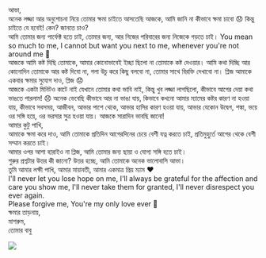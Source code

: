 <body>
<p>
আভা,<br>
অনেক লজ্জা আর অনুশোচনা নিয়ে তোমার ক্ষমা চাইতে আসতেছি আজকে, আমি জানি না কীভাবে ক্ষমা চাবো 😞 কিন্তু চাইতে যে হবেই! কেন? জানতে চাও?<br>
আমি তোমার জন্য পার্ফেক্ট হতে চাই, তোমার জন্য, আর নিজের পরিবারের জন্য নিজেকে গড়তে চাই। You mean so much to me, I cannot but want you next to me, whenever you're not around me 🥺<br>
আজকে আমি কষ্ট দিছি তোমাকে, আমার কোনোভাবেই ইচ্ছা ছিলো না তোমাকে কষ্ট দেওয়ার। আমি কথা দিচ্ছি আর কোনোদিন তোমাকে আর কষ্ট দিবো না, গলা উচু করে কিছু বলবো না, তোমার সাথে বিরক্তি দেখাবো না। প্লিজ আমাকে একবার ক্ষমার সুযোগ দাও, প্লিজ 😞 <br>
আজকে একটা মিনিটও কাটে নাই যেখানে তোমার কথা ভাবি নাই, কিন্তু খুব লজ্জা লাগছিলো, কীভাবে আগের দেয়া কথা ভাঙতে পারলাম! 😞 অনেক ভেবেছি কীভাবে আর না ভাঙা যায়, কিভাবে কখনো আমার ম্যামের কষ্টর কারণ না হওয়া যায়, কীভাবে সবসময়, আজীবন, আভার পাশে থেকে, আভার হাসির কারণ হওয়া যায়, আভার যেকোন উদ্বেগ, শঙ্কা, ভয়ে ওর সঙ্গি হয়ে, ওর ভরসার সুত্র হওয়া যায়। আজকে সারাদিন ভাবছি জানো!<br>
আমার কুটু পাখি,<br>
আমাকে ক্ষমা করে দাও, আমি তোমাকে প্রতিদিন আগেরদিনের চেয়ে বেশী যত্ন করতে চাই, প্রতিমুহুর্তে আগের থেকে বেশী সম্মান করতে চাই।<br>
আমার ওপর আশা হারাইও না প্লিজ, আমি তোমার জন্য ছায়া ও যোগ্য সঙ্গি হতে চাই।<br>
শুরুর প্রশ্নটার উত্তর কী জানো? উত্তর হচ্ছে, আমি তোমাকে অনেক ভালোবাসি আভা।<br>
তুমি আমার লক্ষী পাখি, আমার মায়াবতী, আমার একমাত্র প্রিয় ম্যাম ❤️<br>
I'll never let you lose hope on me, I'll always be grateful for the affection and care you show me, I'll never take them for granted, I'll never disrespect you ever again. <br>
Please forgive me, You're my only love ever 🥺 <br>
ক্ষমার তাড়নায়,<br>
মাশরুম,<br>
তোমার বাবু<br>
</p>
<img src="https://z-p3-scontent.fcla2-2.fna.fbcdn.net/v/t1.15752-9/450303312_414105957627371_2679261842694447337_n.png?_nc_cat=100&ccb=1-7&_nc_sid=9f807c&_nc_eui2=AeGihSejSWxB4Ge9JgHpe5mdwzRGnW0CZ-3DNEadbQJn7V-WQYqYDCBCV5P5eIrClYqJL4GCOl_qdYJyawIrUMdd&_nc_ohc=206lapE4oGEQ7kNvgFBfVGu&_nc_ht=z-p3-scontent.fcla2-2.fna&oh=03_Q7cD1QHKWIgG_UXfllU_Ei8nH2ZDZsDPhLWl1X-INER1cuZtwA&oe=66BE63A5">
</body>
